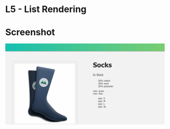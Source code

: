 # L5 - List Rendering
# Screenshot

![L5 of the course, screenshot](https://github.com/AyushGupta51379/Web_Development/blob/master/Learning_Vue_js/vue_mastery/intro_to_vue3/L5_end/screenshot.PNG)
